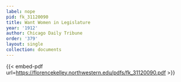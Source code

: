 ```yaml
---
label: nope
pid: fk_31120090
title: Want Women in Legislature
year: '1912'
author: Chicago Daily Tribune
order: '379'
layout: single
collection: documents
---
```



{{< embed-pdf url=https://florencekelley.northwestern.edu/pdfs/fk_31120090.pdf >}}